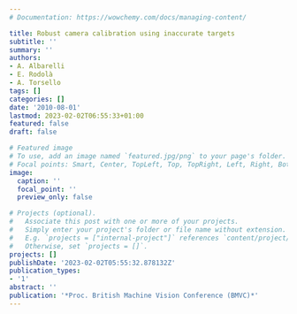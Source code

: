 ```yaml
---
# Documentation: https://wowchemy.com/docs/managing-content/

title: Robust camera calibration using inaccurate targets
subtitle: ''
summary: ''
authors:
- A. Albarelli
- E. Rodolà
- A. Torsello
tags: []
categories: []
date: '2010-08-01'
lastmod: 2023-02-02T06:55:33+01:00
featured: false
draft: false

# Featured image
# To use, add an image named `featured.jpg/png` to your page's folder.
# Focal points: Smart, Center, TopLeft, Top, TopRight, Left, Right, BottomLeft, Bottom, BottomRight.
image:
  caption: ''
  focal_point: ''
  preview_only: false

# Projects (optional).
#   Associate this post with one or more of your projects.
#   Simply enter your project's folder or file name without extension.
#   E.g. `projects = ["internal-project"]` references `content/project/deep-learning/index.md`.
#   Otherwise, set `projects = []`.
projects: []
publishDate: '2023-02-02T05:55:32.878132Z'
publication_types:
- '1'
abstract: ''
publication: '*Proc. British Machine Vision Conference (BMVC)*'
---
```

